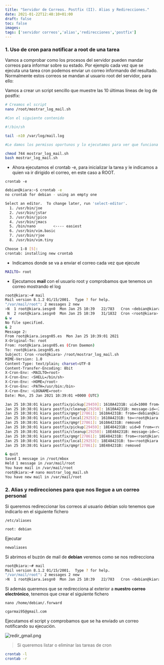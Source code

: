 ```yaml
---
title: "Servidor de Correos. Postfix (II). Alias y Redirecciones."
date: 2021-01-22T12:48:10+01:00
draft: false
toc: false
images:
tags: ['servidor correos','alias','redirecciones','postfix']
---
```


### 1. Uso de cron para notificar a root de una tarea

Vamos a comprobar como los procesos del servidor pueden mandar correos para informar sobre su estado. Por ejemplo cada vez que se ejecuta una tarea cron podemos enviar un correo informando del resultado. Normalmente estos correos se mandan al usuario root del servidor, para ello:

Vamos a crear un script sencillo que muestre las 10 últimas líneas de log de postfix:

```sh
# Creamos el script
nano /root/mostrar_log_mail.sh

#Con el siguiente contenido

#!/bin/sh

tail -n10 /var/log/mail.log

#Le damos los permisos oportunos y lo ejecutamos para ver que funciona

chmod 744 mostrar_log_mail.sh
bash mostrar_log_mail.sh

```

* Ahora ejecutamos el crontab -e, para inicializar la tarea y le indicamos a quien va ir dirigido el correo, en este caso a ROOT. 

`crontab -e`

```sh
debian@kiara:~$ crontab -e
no crontab for debian - using an empty one

Select an editor.  To change later, run 'select-editor'.
  1. /usr/bin/joe
  2. /usr/bin/jstar
  3. /usr/bin/jpico
  4. /usr/bin/jmacs
  5. /bin/nano        <---- easiest
  6. /usr/bin/vim.basic
  7. /usr/bin/rjoe
  8. /usr/bin/vim.tiny

Choose 1-8 [5]:  
crontab: installing new crontab
```

* Indicamos donde se va a enviar el correo cada vez que ejecute

```sh
MAILTO= root
```
* Ejecutamos **mail** con el usuario root y comprobamos que tenemos un correo mostrando el log

```sh
root@kiara:~# mail
Mail version 8.1.2 01/15/2001.  Type ? for help.
"/var/mail/root": 2 messages 2 new
>N  1 root@kiara.iesgn0  Mon Jan 25 10:39   22/783   Cron <debian@kiara> /root/mostrar_log_mail.sh
 N  2 root@kiara.iesgn0  Mon Jan 25 10:39   31/1832  Cron <root@kiara> /root/mostrar_log_mail.sh
& w
No file specified.
& 2
Message 2:
From root@kiara.iesgn05.es  Mon Jan 25 10:39:01 2021
X-Original-To: root
From: root@kiara.iesgn05.es (Cron Daemon)
To: root@kiara.iesgn05.es
Subject: Cron <root@kiara> /root/mostrar_log_mail.sh
MIME-Version: 1.0
Content-Type: text/plain; charset=UTF-8
Content-Transfer-Encoding: 8bit
X-Cron-Env: <MAILTO=root>
X-Cron-Env: <SHELL=/bin/sh>
X-Cron-Env: <HOME=/root>
X-Cron-Env: <PATH=/usr/bin:/bin>
X-Cron-Env: <LOGNAME=root>
Date: Mon, 25 Jan 2021 10:39:01 +0000 (UTC)

Jan 25 10:38:01 kiara postfix/pickup[29459]: 1610A4231B: uid=1000 from=<debian>
Jan 25 10:38:01 kiara postfix/cleanup[29250]: 1610A4231B: message-id=<20210125103801.1610A4231B@kiara.iesgn05.es>
Jan 25 10:38:01 kiara postfix/qmgr[27861]: 1610A4231B: from=<debian@kiara.iesgn05.es>, size=649, nrcpt=1 (queue active)
Jan 25 10:38:01 kiara postfix/local[29253]: 1610A4231B: to=<root@kiara.iesgn05.es>, orig_to=<root>, relay=local, delay=0.01, delays=0.01/0/0/0, dsn=2.0.0, status=sent (delivered to mailbox)
Jan 25 10:38:01 kiara postfix/qmgr[27861]: 1610A4231B: removed
Jan 25 10:38:01 kiara postfix/pickup[29459]: 18E484231B: uid=0 from=<root>
Jan 25 10:38:01 kiara postfix/cleanup[29250]: 18E484231B: message-id=<20210125103801.18E484231B@kiara.iesgn05.es>
Jan 25 10:38:01 kiara postfix/qmgr[27861]: 18E484231B: from=<root@kiara.iesgn05.es>, size=784, nrcpt=1 (queue active)
Jan 25 10:38:01 kiara postfix/local[29253]: 18E484231B: to=<root@kiara.iesgn05.es>, orig_to=<root>, relay=local, delay=0.01, delays=0/0/0/0, dsn=2.0.0, status=sent (delivered to mailbox)
Jan 25 10:38:01 kiara postfix/qmgr[27861]: 18E484231B: removed

& quit
Saved 1 message in /root/mbox
Held 1 message in /var/mail/root
You have mail in /var/mail/root
root@kiara:~# nano mostrar_log_mail.sh 
You have new mail in /var/mail/root

```

### 2. Alias y redirecciones para que nos llegue a un correo personal

Si queremos redireccionar los correos al usuario debian solo tenemos que indicarlo en el siguiente fichero

`/etc/aliases`

```sh
root: debian
```
Ejecutar

```sh
newaliases
```

Si abrimos el buzón de mail de **debian** veremos como se nos redirecciona 

```sh
root@kiara:~# mail
Mail version 8.1.2 01/15/2001.  Type ? for help.
"/var/mail/root": 2 messages 2 new
>N  1 root@kiara.iesgn0  Mon Jan 25 10:39   22/783   Cron <debian@kiara> /root/mostrar_log_mail.sh
```

Si además queremos que se redirecciona al exterior a **nuestro correo electrónico**, tenemos que crear el siguiente fichero

`nano /home/debian/.forward`

```sh
cgarmai95@gmail.com
```

Ejecutamos el script y comprobamos que se ha enviado un correo notificando su ejecución.

![redir_gmail.png](/images/ovh_correo/redir_gmail.png)

> Si queremos listar o eliminar las tareas de cron 

```sh
crontab -l
crontab -r
```